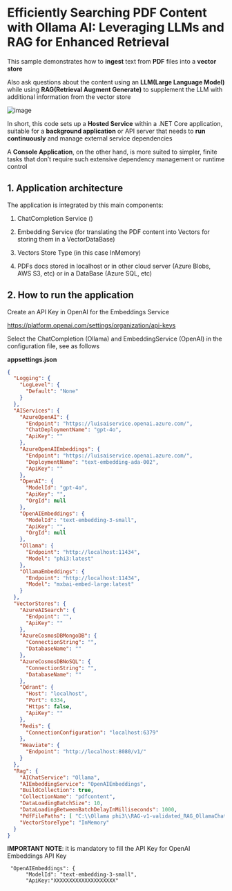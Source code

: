 ﻿# Efficiently Searching PDF Content with Ollama AI: Leveraging LLMs and RAG for Enhanced Retrieval

This sample demonstrates how to **ingest** text from **PDF** files into a **vector store**

Also ask questions about the content using an **LLM(Large Language Model)** while using **RAG(Retrieval Augment Generate)** to supplement the LLM with additional information from the vector store

![image](https://github.com/user-attachments/assets/0b17e275-2d3d-4a52-a287-5781d7542c85)

In short, this code sets up a **Hosted Service** within a .NET Core application, suitable for a **background application** or API server that needs to **run continuously** and manage external service dependencies

A **Console Application**, on the other hand, is more suited to simpler, finite tasks that don’t require such extensive dependency management or runtime control

## 1. Application architecture

The application is integrated by this main components:

1. ChatCompletion Service ()

2. Embedding Service (for translating the PDF content into Vectors for storing them in a VectorDataBase)

3. Vectors Store Type (in this case InMemory)

4. PDFs docs stored in localhost or in other cloud server (Azure Blobs, AWS S3, etc) or in a DataBase (Azure SQL, etc) 

## 2. How to run the application 

Create an API Key in OpenAI for the Embeddings Service

https://platform.openai.com/settings/organization/api-keys

Select the ChatCompletion (Ollama) and EmbeddingService (OpenAI) in the configuration file, see as follows

**appsettings.json**

```json
{
  "Logging": {
    "LogLevel": {
      "Default": "None"
    }
  },
  "AIServices": {
    "AzureOpenAI": {
      "Endpoint": "https://luisaiservice.openai.azure.com/",
      "ChatDeploymentName": "gpt-4o",
      "ApiKey": ""
    },
    "AzureOpenAIEmbeddings": {
      "Endpoint": "https://luisaiservice.openai.azure.com/",
      "DeploymentName": "text-embedding-ada-002",
      "ApiKey": ""
    },
    "OpenAI": {
      "ModelId": "gpt-4o",
      "ApiKey": "",
      "OrgId": null
    },
    "OpenAIEmbeddings": {
      "ModelId": "text-embedding-3-small",
      "ApiKey": "",
      "OrgId": null
    },
    "Ollama": {
      "Endpoint": "http://localhost:11434",
      "Model": "phi3:latest"
    },
    "OllamaEmbeddings": {
      "Endpoint": "http://localhost:11434",
      "Model": "mxbai-embed-large:latest"
    }
  },
  "VectorStores": {
    "AzureAISearch": {
      "Endpoint": "",
      "ApiKey": ""
    },
    "AzureCosmosDBMongoDB": {
      "ConnectionString": "",
      "DatabaseName": ""
    },
    "AzureCosmosDBNoSQL": {
      "ConnectionString": "",
      "DatabaseName": ""
    },
    "Qdrant": {
      "Host": "localhost",
      "Port": 6334,
      "Https": false,
      "ApiKey": ""
    },
    "Redis": {
      "ConnectionConfiguration": "localhost:6379"
    },
    "Weaviate": {
      "Endpoint": "http://localhost:8080/v1/"
    }
  },
  "Rag": {
    "AIChatService": "Ollama",
    "AIEmbeddingService": "OpenAIEmbeddings",
    "BuildCollection": true,
    "CollectionName": "pdfcontent",
    "DataLoadingBatchSize": 10,
    "DataLoadingBetweenBatchDelayInMilliseconds": 1000,
    "PdfFilePaths": [ "C:\\Ollama phi3\\RAG-v1-validated_RAG_OllamaChatCompletion\\myfirstPDF.pdf" ],
    "VectorStoreType": "InMemory"
  }
}
```

**IMPORTANT NOTE**: it is mandatory to fill the API Key for OpenAI Embeddings API Key

```
 "OpenAIEmbeddings": {
      "ModelId": "text-embedding-3-small",
      "ApiKey:"XXXXXXXXXXXXXXXXXXXX"
```



